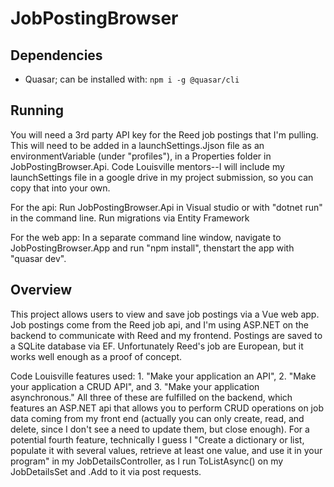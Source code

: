 # JobPostingBrowser

## Dependencies

- Quasar; can be installed with: `npm i -g @quasar/cli`

## Running

You will need a 3rd party API key for the Reed job postings that I'm pulling. This will need to be added in a launchSettings.Jjson file as an environmentVariable (under "profiles"), in a Properties folder in JobPostingBrowser.Api. Code Louisville mentors--I will include my launchSettings file in a google drive in my project submission, so you can copy that into your own.

For the api:
Run JobPostingBrowser.Api in Visual studio or with "dotnet run" in the command line.
Run migrations via Entity Framework

For the web app:
In a separate command line window, navigate to JobPostingBrowser.App and run "npm install", thenstart the app with "quasar dev".

## Overview

This project allows users to view and save job postings via a Vue web app. Job postings come from the Reed job api, and I'm using ASP.NET on the backend to communicate with Reed and my frontend. Postings are saved to a SQLite database via EF. Unfortunately Reed's job are European, but it works well enough as a proof of concept.

Code Louisville features used: 1. "Make your application an API", 2. "Make your application a CRUD API", and 3. "Make your application asynchronous." All three of these are fulfilled on the backend, which features an ASP.NET api that allows you to perform CRUD operations on job data coming from my front end (actually you can only create, read, and delete, since I don't see a need to update them, but close enough). For a potential fourth feature, technically I guess I "Create a dictionary or list, populate it with several values, retrieve at least one value, and use it in your program" in my JobDetailsController, as I run ToListAsync() on my JobDetailsSet and .Add to it via post requests.

